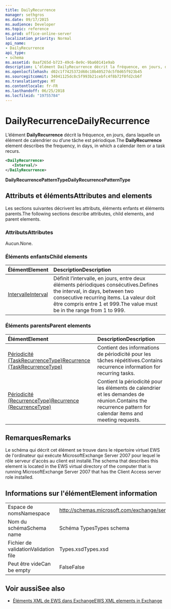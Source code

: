 ```yaml
---
title: DailyRecurrence
manager: sethgros
ms.date: 09/17/2015
ms.audience: Developer
ms.topic: reference
ms.prod: office-online-server
localization_priority: Normal
api_name:
- DailyRecurrence
api_type:
- schema
ms.assetid: 0aaf265d-b723-49c6-8e9c-9ba60141e9ab
description: L’élément DailyRecurrence décrit la fréquence, en jours, dans laquelle un élément de calendrier ou d’une tâche est périodique.
ms.openlocfilehash: d02c1f7425372d60c10b40527dc5f0d65f923b45
ms.sourcegitcommit: 34041125dc8c5f993b21cebfc4f8b72f0fd2cb6f
ms.translationtype: MT
ms.contentlocale: fr-FR
ms.lasthandoff: 06/25/2018
ms.locfileid: "19755784"
---
```

# <a name="dailyrecurrence"></a><span data-ttu-id="7fb22-103">DailyRecurrence</span><span class="sxs-lookup"><span data-stu-id="7fb22-103">DailyRecurrence</span></span>

<span data-ttu-id="7fb22-104">L’élément **DailyRecurrence** décrit la fréquence, en jours, dans laquelle un élément de calendrier ou d’une tâche est périodique.</span><span class="sxs-lookup"><span data-stu-id="7fb22-104">The **DailyRecurrence** element describes the frequency, in days, in which a calendar item or a task recurs.</span></span> 
  
```xml
<DailyRecurrence>
   <Interval/>
</DailyRecurrence>
```

<span data-ttu-id="7fb22-105">**DailyRecurrencePatternType**</span><span class="sxs-lookup"><span data-stu-id="7fb22-105">**DailyRecurrencePatternType**</span></span>

## <a name="attributes-and-elements"></a><span data-ttu-id="7fb22-106">Attributs et éléments</span><span class="sxs-lookup"><span data-stu-id="7fb22-106">Attributes and elements</span></span>

<span data-ttu-id="7fb22-107">Les sections suivantes décrivent les attributs, éléments enfants et éléments parents.</span><span class="sxs-lookup"><span data-stu-id="7fb22-107">The following sections describe attributes, child elements, and parent elements.</span></span>
  
### <a name="attributes"></a><span data-ttu-id="7fb22-108">Attributs</span><span class="sxs-lookup"><span data-stu-id="7fb22-108">Attributes</span></span>

<span data-ttu-id="7fb22-109">Aucun.</span><span class="sxs-lookup"><span data-stu-id="7fb22-109">None.</span></span>
  
### <a name="child-elements"></a><span data-ttu-id="7fb22-110">Éléments enfants</span><span class="sxs-lookup"><span data-stu-id="7fb22-110">Child elements</span></span>

|<span data-ttu-id="7fb22-111">**Élément**</span><span class="sxs-lookup"><span data-stu-id="7fb22-111">**Element**</span></span>|<span data-ttu-id="7fb22-112">**Description**</span><span class="sxs-lookup"><span data-stu-id="7fb22-112">**Description**</span></span>|
|:-----|:-----|
|[<span data-ttu-id="7fb22-113">Intervalle</span><span class="sxs-lookup"><span data-stu-id="7fb22-113">Interval</span></span>](interval.md) <br/> |<span data-ttu-id="7fb22-114">Définit l’intervalle, en jours, entre deux éléments périodiques consécutives.</span><span class="sxs-lookup"><span data-stu-id="7fb22-114">Defines the interval, in days, between two consecutive recurring items.</span></span> <span data-ttu-id="7fb22-115">La valeur doit être compris entre 1 et 999.</span><span class="sxs-lookup"><span data-stu-id="7fb22-115">The value must be in the range from 1 to 999.</span></span>  <br/> |
   
### <a name="parent-elements"></a><span data-ttu-id="7fb22-116">Éléments parents</span><span class="sxs-lookup"><span data-stu-id="7fb22-116">Parent elements</span></span>

|<span data-ttu-id="7fb22-117">**Élément**</span><span class="sxs-lookup"><span data-stu-id="7fb22-117">**Element**</span></span>|<span data-ttu-id="7fb22-118">**Description**</span><span class="sxs-lookup"><span data-stu-id="7fb22-118">**Description**</span></span>|
|:-----|:-----|
|[<span data-ttu-id="7fb22-119">Périodicité (TaskRecurrenceType)</span><span class="sxs-lookup"><span data-stu-id="7fb22-119">Recurrence (TaskRecurrenceType)</span></span>](recurrence-taskrecurrencetype.md) <br/> |<span data-ttu-id="7fb22-120">Contient des informations de périodicité pour les tâches répétitives.</span><span class="sxs-lookup"><span data-stu-id="7fb22-120">Contains recurrence information for recurring tasks.</span></span>  <br/> |
|[<span data-ttu-id="7fb22-121">Périodicité (RecurrenceType)</span><span class="sxs-lookup"><span data-stu-id="7fb22-121">Recurrence (RecurrenceType)</span></span>](recurrence-recurrencetype.md) <br/> |<span data-ttu-id="7fb22-122">Contient la périodicité pour les éléments de calendrier et les demandes de réunion.</span><span class="sxs-lookup"><span data-stu-id="7fb22-122">Contains the recurrence pattern for calendar items and meeting requests.</span></span>  <br/> |
   
## <a name="remarks"></a><span data-ttu-id="7fb22-123">Remarques</span><span class="sxs-lookup"><span data-stu-id="7fb22-123">Remarks</span></span>

<span data-ttu-id="7fb22-124">Le schéma qui décrit cet élément se trouve dans le répertoire virtuel EWS de l'ordinateur qui exécute MicrosoftExchange Server 2007 pour lequel le rôle serveur d'accès au client est installé.</span><span class="sxs-lookup"><span data-stu-id="7fb22-124">The schema that describes this element is located in the EWS virtual directory of the computer that is running MicrosoftExchange Server 2007 that has the Client Access server role installed.</span></span>
  
## <a name="element-information"></a><span data-ttu-id="7fb22-125">Informations sur l'élément</span><span class="sxs-lookup"><span data-stu-id="7fb22-125">Element information</span></span>

|||
|:-----|:-----|
|<span data-ttu-id="7fb22-126">Espace de noms</span><span class="sxs-lookup"><span data-stu-id="7fb22-126">Namespace</span></span>  <br/> |http://schemas.microsoft.com/exchange/services/2006/types  <br/> |
|<span data-ttu-id="7fb22-127">Nom du schéma</span><span class="sxs-lookup"><span data-stu-id="7fb22-127">Schema name</span></span>  <br/> |<span data-ttu-id="7fb22-128">Schéma Types</span><span class="sxs-lookup"><span data-stu-id="7fb22-128">Types schema</span></span>  <br/> |
|<span data-ttu-id="7fb22-129">Fichier de validation</span><span class="sxs-lookup"><span data-stu-id="7fb22-129">Validation file</span></span>  <br/> |<span data-ttu-id="7fb22-130">Types.xsd</span><span class="sxs-lookup"><span data-stu-id="7fb22-130">Types.xsd</span></span>  <br/> |
|<span data-ttu-id="7fb22-131">Peut être vide</span><span class="sxs-lookup"><span data-stu-id="7fb22-131">Can be empty</span></span>  <br/> |<span data-ttu-id="7fb22-132">False</span><span class="sxs-lookup"><span data-stu-id="7fb22-132">False</span></span>  <br/> |
   
## <a name="see-also"></a><span data-ttu-id="7fb22-133">Voir aussi</span><span class="sxs-lookup"><span data-stu-id="7fb22-133">See also</span></span>

- [<span data-ttu-id="7fb22-134">Éléments XML de EWS dans Exchange</span><span class="sxs-lookup"><span data-stu-id="7fb22-134">EWS XML elements in Exchange</span></span>](ews-xml-elements-in-exchange.md)

